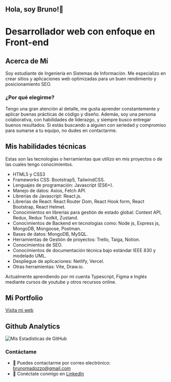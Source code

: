 ## Hola, soy Bruno!👋
# Desarrollador web con enfoque en Front-end

## Acerca de Mí
Soy estudiante de Ingeniería en Sistemas de Información.
Me especializo en crear sitios y aplicaciones web optimizadas para un buen rendimiento y posicionamiento SEO.

### ¿Por qué elegirme?
Tengo una gran atención al detalle, me gusta aprender constantemente y aplicar buenas prácticas de código y diseño.
Además, soy una persona colaborativa, con habilidades de liderazgo, y siempre busco entregar buenos resultados.
Si estás buscando a alguien con seriedad y compromiso para sumarse a tu equipo, no dudes en contactarme.

## Mis habilidades técnicas

Estas son las tecnologías o herramientas que utilizo en mis proyectos o de las cuales tengo conocimientos.  

- HTML5 y CSS3
- Frameworks CSS: Bootstrap5, TailwindCSS.
- Lenguajes de programación: Javascript (ES6+).
- Manejo de datos: Axios, Fetch API.
- Librerías de Javascript: React.js.
- Librerías de React: React Router Dom, React Hook form, React Bootstrap, React Helmet.
- Conocimientos en librerías para gestión de estado global: Context API, Redux, Redux Toolkit, Zustand.
- Conocimientos de Backend en tecnologías como: Node js, Express js, MongoDB, Mongoose, Postman.
- Bases de datos: MongoDB, MySQL.
- Herramientas de Gestión de proyectos: Trello, Taiga, Notion.
- Conocimientos de SEO.
- Conocimientos de documentación técnica bajo estándar IEEE 830 y modelado UML.
- Despliegue de aplicaciones: Netlify, Vercel.
- Otras herramientas: Vite, Draw.io.

Actualmente aprendiendo por mi cuenta Typescript, Figma e Inglés mediante cursos de youtube y otros recursos online.

## Mi Portfolio

<a href="https://brunomadozzo-portfolio.netlify.app" target="_blank">Visita mi web</a>

## Github Analytics
![Mis Estadísticas de GitHub](https://github-readme-stats-eight-theta.vercel.app/api?username=brunomry&show_icons=true&theme=blue&include_all_commits=true&count_private=true)

### Contáctame
- 📧 Puedes contactarme por correo electrónico: [brunomadozzo@gmail.com](mailto:brunomadozzo@gmail.com)
- 💼 Conéctate conmigo en [LinkedIn](https://www.linkedin.com/in/bruno-madozzo/)
